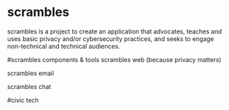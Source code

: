 # scrambles
scrambles is a project to create an application that advocates, teaches and uses basic privacy and/or cybersecurity practices, and seeks to engage non-technical and technical audiences.

#scrambles components & tools
scrambles web (because privacy matters)

scrambles email

scrambles chat

#civic tech
